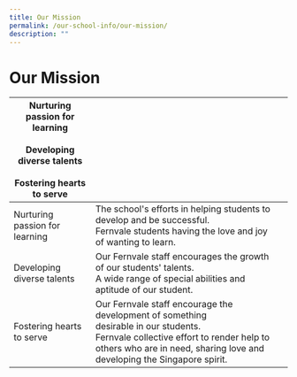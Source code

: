 ```yaml
---
title: Our Mission
permalink: /our-school-info/our-mission/
description: ""
---
```

# Our Mission

|  **Nurturing passion for learning <br><br>Developing diverse talents<br><br>Fostering hearts to serve**                       |                                                                                                                                                                                                                   |   |
|--------------------------------|-------------------------------------------------------------------------------------------------------------------------------------------------------------------------------------------------------------------|---|
| Nurturing passion for learning | The school's efforts in helping students to develop and be successful.<br>Fernvale students having the love and joy of wanting to learn.                                                                          |   |
| Developing diverse talents     | Our Fernvale staff encourages the growth of our students' talents.<br>A wide range of special abilities and aptitude of our student.                                                                              |   |
| Fostering hearts to serve      | Our Fernvale staff encourage the development of something<br>desirable in our students.<br>Fernvale collective effort to render help to others who are in need, sharing love and developing the Singapore spirit. |   |